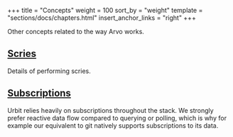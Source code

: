 +++
title = "Concepts"
weight = 100
sort_by = "weight"
template = "sections/docs/chapters.html"
insert_anchor_links = "right"
+++

Other concepts related to the way Arvo works.

## [Scries](/reference/arvo/concepts/scries)

Details of performing scries.

## [Subscriptions](/reference/arvo/concepts/subscriptions)

Urbit relies heavily on subscriptions throughout the stack. We strongly prefer reactive data flow compared to querying or polling, which is why for example our equivalent to git natively supports subscriptions to its data.
